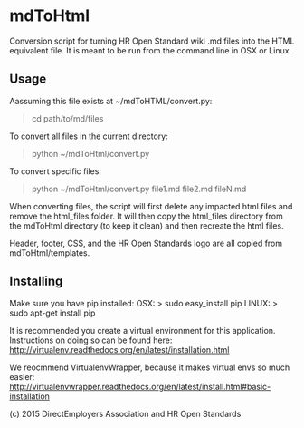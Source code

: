 # mdToHtml
Conversion script for turning HR Open Standard wiki .md files into the HTML
equivalent file. It is meant to be run from the command line in OSX or Linux.

## Usage 
Aassuming this file exists at ~/mdToHTML/convert.py:
> cd path/to/md/files

To convert all files in the current directory:
> python ~/mdToHtml/convert.py

To convert specific files:
> python ~/mdToHtml/convert.py file1.md file2.md fileN.md

When converting files, the script will first delete any impacted html files
and remove the html_files folder. It will then copy the html_files directory 
from the mdToHtml directory (to keep it clean) and then recreate the html files.

Header, footer, CSS, and the HR Open Standards logo are all copied from 
mdToHtml/templates. 

## Installing
Make sure you have pip installed:
OSX: > sudo easy_install pip
LINUX: > sudo apt-get install pip

It is recommended you create a virtual environment for this application. Instructions on doing so can be found here:
http://virtualenv.readthedocs.org/en/latest/installation.html

We reocmmend VirtualenvWrapper, because it makes virtual envs so much easier:
http://virtualenvwrapper.readthedocs.org/en/latest/install.html#basic-installation
 
(c) 2015 DirectEmployers Association and HR Open Standards

